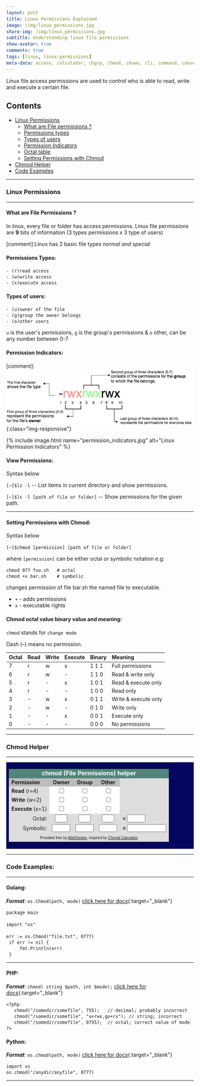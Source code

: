 ```yaml
---
layout: post
title: Linux Permissions Explained
image: /img/linux_permissions.jpg
share-img: /img/linux_permissions.jpg
subtitle: Understanding linux file permissions
show-avatar: true
comments: true
tags: [linux, linux-permissions]
meta-data: access, calculator, chgrp, chmod, chown, cli, command, convert, file, group line, linux, lookup, lpi octal, permission, permissions, perms, program, script, shell, symbolic, unix, user
---
```


Linux file access permissions are used to control who is able to read, write and execute a certain file.

## Contents

* [Linux Permissions](#)
	* [What are File permissions ?](#file-permissions-?)
	* [Permissions types](#what-are-file-permissions-?)
	* [Types of users](#permissions-types)
	* [Permission Indicators](#permission-indicators)
	* [Octal table](#chmod-octal-value-binary-value-and-meaning)
	* [Setting Permissions with Chmod](#chmod-octal-value-binary-value-and-meaning)
* [Chmod Helper](#chmod-helper)
* [Code Examples](#code-examples)

---
   
### Linux Permissions   

---
   
#### What are File Permissions ?
In linux, every file or folder has access permissions. Linux file permissions are **9** bits of information (3 types permissions x 3 type of users)

[comment]:Linux has 2 basic file types _normal and special_

#### Permissions Types:
	- (r)read access
	- (w)write access
	- (x)execute access

#### Types of users:
	- (u)owner of the file 
    - (g)group the owner belongs
    - (o)other users
    
`u` is the user's permissions, `g` is the group's permissions & `o` other, can be any number between 0-7

#### Permission Indicators:

[comment]:![Permission Indicators](/assets/posts/2017-04-15-linux-permissions-explained/permission_indicators.jpg){:class="img-responsive"}

{% include image.html name="permission_indicators.jpg"  alt="Linux Permission Indicators" %}
   
#### View Permissions:
Syntax below

`[~]$ls -l` -- List items in current directory and show permissions.
 
`[~]$ls -l [path of file or folder]` -- Show permissions for the given path.

---
   
#### Setting Permissions with Chmod: 
Syntax below

`[~]$chmod [permission] [path of file or folder]`

where `[permission]` can be either octal or symbolic notation e.g:

```
chmod 077 foo.sh   # octal
chmod +x bar.sh    # symbolic
```

changes permission of file bar.sh the named file to executable.

* `+` - adds permissions
* `x` - executable rights 
   
#### Chmod octal value binary value and meaning:
`chmod` stands for `change mode`

Dash (–) means no permission.

| Octal | Read | Write | Execute | Binary | Meaning |
| :------ |:----| :---- | :---- | :------ | :------ |
| 7 | r | w | x | 1 1 1 | Full permissions	|
| 6 | r | w | - | 1 1 0 | Read & write only	|
| 5 | r | - | x | 1 0 1 | Read & execute only	|
| 4 | r | - | - | 1 0 0 | Read only	|
| 3 | - | w | x | 0 1 1 | Write & execute only	|
| 2 | - | w | - | 0 1 0 | Write only	|
| 1 | - | - | x | 0 0 1 | Execute only	|
| 0 | - | - | - | 0 0 0 | No permissions	|

---
   
### Chmod Helper

---

<form name="chmod"><p><table cellpadding="0" cellspacing="0" border="0" bgcolor="#03075D"><tr><td width="100%" valign="top"><table width="100%" cellpadding="5" cellspacing="2" border="0"><tr><td width="100%" bgcolor="#52847B" align="center" colspan="5"><font color="#ffffff" size="3"><b>chmod (File Permissions) helper</b></font></td></tr><tr bgcolor="#bcbcbc"><td align="left"><b>Permission</b></td><td align="center"><b>Owner</b></td><td align="center"><b>Group</b></td><td align="center"><b>Other</b></td><td bgcolor="#dddddd" rowspan="4"> </td></tr><tr bgcolor="#dddddd"><td align="left" nowrap><b>Read</b> (r=4)</td><td align="center" bgcolor="#ffffff"><input type="checkbox" name="owner4" value="4" onclick="do_chmod('owner')"></td><td align="center" bgcolor="#ffffff"><input type="checkbox" name="group4" value="4" onclick="do_chmod('group')"></td><td align="center" bgcolor="#ffffff"><input type="checkbox" name="other4" value="4" onclick="do_chmod('other')"></td></tr><tr bgcolor="#dddddd"><td align="left" nowrap><b>Write</b> (w=2)</td><td align="center" bgcolor="#ffffff"><input type="checkbox" name="owner2" value="2" onclick="do_chmod('owner')"></td><td align="center" bgcolor="#ffffff"><input type="checkbox" name="group2" value="2" onclick="do_chmod('group')"></td><td align="center" bgcolor="#ffffff"><input type="checkbox" name="other2" value="2" onclick="do_chmod('other')"></td></tr><tr bgcolor="#dddddd"><td align="left" nowrap><b>Execute</b> (x=1)</td><td align="center" bgcolor="#ffffff"><input type="checkbox" name="owner1" value="1" onclick="do_chmod('owner')"></td><td align="center" bgcolor="#ffffff"><input type="checkbox" name="group1" value="1" onclick="do_chmod('group')"></td><td align="center" bgcolor="#ffffff"><input type="checkbox" name="other1" value="1" onclick="do_chmod('other')"></td></tr><tr bgcolor="#dddddd"><td align="right" nowrap>Octal:</td><td align="center"><input type="text" name="t_owner" value="" size="1"></td><td align="center"><input type="text" name="t_group" value="" size="1"></td><td align="center"><input type="text" name="t_other" value="" size="1"></td><td align="left"><b>=</b> <input type="text" name="t_total" value="" size="3"></td></tr><tr bgcolor="#dddddd"><td align="right" nowrap>Symbolic:</td><td align="center"><input type="text" name="sym_owner" value="" size="3"></td><td align="center"><input type="text" name="sym_group" value="" size="3"></td><td align="center"><input type="text" name="sym_other" value="" size="3"></td><td align="left"><b>=</b> <input type="text" name="sym_total" value="" size="10"></td></tr><tr bgcolor="#dddddd"><td colspan="5" align="center"><font face="Arial" size="1">Provided free by <a href="http://abledesign.com/programs/" target="_blank">AbleDesign</a>, inspired by <a href="http://wsabstract.com/script/script2/chmodcal.shtml" target="_blank">Chmod Calculator</a></font></td></tr></table></td></tr></table></p></form>

---

### Code Examples:

----

#### Golang:
***Format***: 
`os.Chmod(path, mode)`  [click here for docs](https://golang.org/pkg/os/#Chmod){:target="_blank"}

```
package main

import "os"

err := os.Chmod("file.txt", 0777)
 if err != nil {
     fmt.Println(err)
 }
```

-----

#### PHP:
***Format***: `chmod( string $path, int $mode);`  [click here for docs](https://secure.php.net/manual/en/function.chmod.php){:target="_blank"}

```
<?php
   chmod("/somedir/somefile", 755);   // decimal; probably incorrect
   chmod("/somedir/somefile", "u+rwx,go+rx"); // string; incorrect
   chmod("/somedir/somefile", 0755);  // octal; correct value of mode
?>
```

#### Python:
***Format***: `os.chmod(path, mode)`  [click here for docs](https://docs.python.org/2/library/os.html#os.chmod){:target="_blank"}

``` 
import os
os.chmod("/anydir/anyfile", 0777)
```

---

<script type="text/javascript">
function do_chmod(c){var o=c+"4",e=c+"2",d=c+"1",m="t_"+c,u="sym_"+c,t=0,h="";1==document.chmod[o].checked&&(t+=4),1==document.chmod[e].checked&&(t+=2),1==document.chmod[d].checked&&(t+=1),h+=1==document.chmod[o].checked?"r":"-",h+=1==document.chmod[e].checked?"w":"-",h+=1==document.chmod[d].checked?"x":"-",0==t&&(t=""),document.chmod[m].value=t,document.chmod[u].value=h,document.chmod.t_total.value=document.chmod.t_owner.value+document.chmod.t_group.value+document.chmod.t_other.value,document.chmod.sym_total.value="-"+document.chmod.sym_owner.value+document.chmod.sym_group.value+document.chmod.sym_other.value}
</script>
   